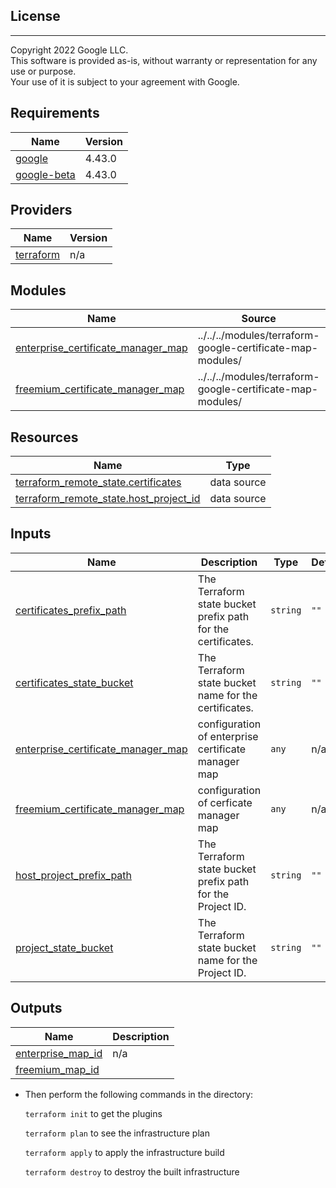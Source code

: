 ## License
---
Copyright 2022 Google LLC.  
This software is provided as-is, without warranty or representation for any use or purpose.  
Your use of it is subject to your agreement with Google.  

## Requirements

| Name | Version |
|------|---------|
| <a name="requirement_google"></a> [google](#requirement\_google) | 4.43.0 |
| <a name="requirement_google-beta"></a> [google-beta](#requirement\_google-beta) | 4.43.0 |

## Providers

| Name | Version |
|------|---------|
| <a name="provider_terraform"></a> [terraform](#provider\_terraform) | n/a |

## Modules

| Name | Source | Version |
|------|--------|---------|
| <a name="module_enterprise_certificate_manager_map"></a> [enterprise\_certificate\_manager\_map](#module\_enterprise\_certificate\_manager\_map) | ../../../modules/terraform-google-certificate-map-modules/ | n/a |
| <a name="module_freemium_certificate_manager_map"></a> [freemium\_certificate\_manager\_map](#module\_freemium\_certificate\_manager\_map) | ../../../modules/terraform-google-certificate-map-modules/ | n/a |

## Resources

| Name | Type |
|------|------|
| [terraform_remote_state.certificates](https://registry.terraform.io/providers/hashicorp/terraform/latest/docs/data-sources/remote_state) | data source |
| [terraform_remote_state.host_project_id](https://registry.terraform.io/providers/hashicorp/terraform/latest/docs/data-sources/remote_state) | data source |

## Inputs

| Name | Description | Type | Default | Required |
|------|-------------|------|---------|:--------:|
| <a name="input_certificates_prefix_path"></a> [certificates\_prefix\_path](#input\_certificates\_prefix\_path) | The Terraform state bucket prefix path for the certificates. | `string` | `""` | no |
| <a name="input_certificates_state_bucket"></a> [certificates\_state\_bucket](#input\_certificates\_state\_bucket) | The Terraform state bucket name for the certificates. | `string` | `""` | no |
| <a name="input_enterprise_certificate_manager_map"></a> [enterprise\_certificate\_manager\_map](#input\_enterprise\_certificate\_manager\_map) | configuration of enterprise certificate manager map | `any` | n/a | yes |
| <a name="input_freemium_certificate_manager_map"></a> [freemium\_certificate\_manager\_map](#input\_freemium\_certificate\_manager\_map) | configuration of cerficate manager map | `any` | n/a | yes |
| <a name="input_host_project_prefix_path"></a> [host\_project\_prefix\_path](#input\_host\_project\_prefix\_path) | The Terraform state bucket prefix path for the Project ID. | `string` | `""` | no |
| <a name="input_project_state_bucket"></a> [project\_state\_bucket](#input\_project\_state\_bucket) | The Terraform state bucket name for the Project ID. | `string` | `""` | no |

## Outputs

| Name | Description |
|------|-------------|
| <a name="output_enterprise_map_id"></a> [enterprise\_map\_id](#output\_enterprise\_map\_id) | n/a |
| <a name="output_freemium_map_id"></a> [freemium\_map\_id](#output\_freemium\_map\_id) |


* Then perform the following commands in the directory:

   `terraform init` to get the plugins

   `terraform plan` to see the infrastructure plan

   `terraform apply` to apply the infrastructure build

   `terraform destroy` to destroy the built infrastructure